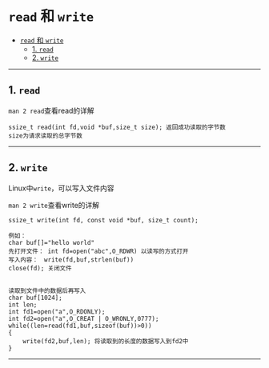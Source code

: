 # `read` 和 `write`

- [`read` 和 `write`](#read-和-write)
  - [1. `read`](#1-read)
  - [2. `write`](#2-write)

---

## 1. `read`

`man 2 read`查看read的详解

```Linux
ssize_t read(int fd,void *buf,size_t size); 返回成功读取的字节数  
size为请求读取的总字节数
```

---

## 2. `write`

Linux中`write`，可以写入文件内容

`man 2 write`查看write的详解

```Linux
ssize_t write(int fd, const void *buf, size_t count);

例如：
char buf[]="hello world"
先打开文件： int fd=open("abc",O_RDWR) 以读写的方式打开
写入内容：　write(fd,buf,strlen(buf))
close(fd); 关闭文件


读取到文件中的数据后再写入
char buf[1024];
int len;
int fd1=open("a",O_RDONLY);
int fd2=open("a",O_CREAT | O_WRONLY,0777);
while((len=read(fd1,buf,sizeof(buf))>0))
{
    write(fd2,buf,len); 将读取到的长度的数据写入到fd2中
}
```

---
